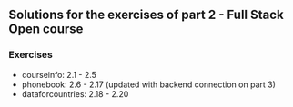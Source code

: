 ## Solutions for the exercises of part 2 - Full Stack Open course

### Exercises

- courseinfo: 2.1 - 2.5
- phonebook: 2.6 - 2.17 (updated with backend connection on part 3)
- dataforcountries: 2.18 - 2.20
